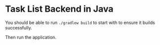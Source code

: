 # Task List Backend in Java
You should be able to run `./gradlew build` to start with to ensure it builds successfully.

Then run the application.

